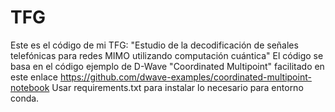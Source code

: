 # TFG
Este es el código de mi TFG: "Estudio de la decodificación de señales telefónicas para redes MIMO utilizando computación cuántica"
El código se basa en el código ejemplo de D-Wave "Coordinated Multipoint" facilitado en este enlace  https://github.com/dwave-examples/coordinated-multipoint-notebook
Usar requirements.txt para instalar lo necesario para entorno conda.
